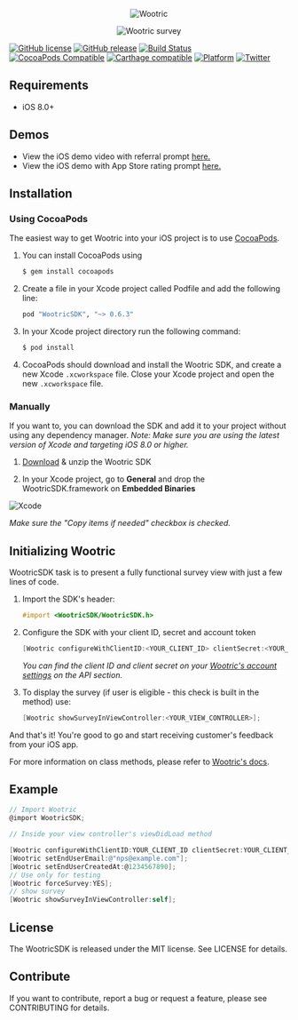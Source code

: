 <p align="center" >
  <img src="https://cloud.githubusercontent.com/assets/1431421/16471739/4e28eec8-3e24-11e6-8ee1-39d36bbf679e.png" alt="Wootric" title="Wootric">
</p>

<p align="center" >
  <img src="https://cloud.githubusercontent.com/assets/1431421/16506354/73eb99e4-3ee7-11e6-8396-0e6591eb6671.gif" alt="Wootric survey" title="Wootric">
</p>


[![GitHub license](https://img.shields.io/badge/license-MIT-lightgrey.svg)](https://raw.githubusercontent.com/Wootric/WootricSDK-iOS/master/LICENSE.md) [![GitHub release](https://img.shields.io/github/release/Wootric/WootricSDK-iOS.svg)](https://github.com/Wootric/WootricSDK-iOS/releases) [![Build Status](https://img.shields.io/circleci/project/Wootric/WootricSDK-iOS.svg)](https://img.shields.io/circleci/project/Wootric/WootricSDK-iOS.svg) [![CocoaPods Compatible](https://img.shields.io/cocoapods/v/WootricSDK.svg)](https://img.shields.io/cocoapods/v/WootricSDK.svg) [![Carthage compatible](https://img.shields.io/badge/Carthage-compatible-4BC51D.svg?style=flat)](https://github.com/Carthage/Carthage) [![Platform](https://img.shields.io/cocoapods/p/WootricSDK.svg?style=flat)](http://cocoadocs.org/docsets/WootricSDK) [![Twitter](https://img.shields.io/badge/twitter-@Wootric-blue.svg?style=flat)](http://twitter.com/Wootric)


## Requirements
- iOS 8.0+

## Demos
- View the iOS demo video with referral prompt [here.](http://cl.ly/1Q1l0w242f05)
- View the iOS demo with App Store rating prompt [here.](http://cl.ly/2R3j0T283k2p)

## Installation

### Using CocoaPods
The easiest way to get Wootric into your iOS project is to use [CocoaPods](http://cocoapods.org).

1. You can install CocoaPods using 
	```bash
	$ gem install cocoapods
	```

2. Create a file in your Xcode project called Podfile and add the following line:
	```ruby
	pod "WootricSDK", "~> 0.6.3"
	```

3. In your Xcode project directory run the following command:
	```bash
	$ pod install
	``` 

4. CocoaPods should download and install the Wootric SDK, and create a new Xcode `.xcworkspace` file. Close your Xcode project and open the new `.xcworkspace` file.


### Manually
If you want to, you can download the SDK and add it to your project without using any dependency manager.
*Note: Make sure you are using the latest version of Xcode and targeting iOS 8.0 or higher.*

1. [Download](https://github.com/Wootric/WootricSDK-iOS/releases) & unzip the Wootric SDK

2. In your Xcode project, go to **General** and drop the WootricSDK.framework on **Embedded Binaries**

![Xcode](https://cloud.githubusercontent.com/assets/1431421/16505349/238edd62-3ee2-11e6-8f91-9d3c978a10cf.png)

*Make sure the "Copy items if needed" checkbox is checked.*


## Initializing Wootric
WootricSDK task is to present a fully functional survey view with just a few lines of code.

1. Import the SDK's header:
	```objective-c
	#import <WootricSDK/WootricSDK.h>
	```

2. Configure the SDK with your client ID, secret and account token
	```objective-c
	[Wootric configureWithClientID:<YOUR_CLIENT_ID> clientSecret:<YOUR_CLIENT_SECRET> accountToken:<YOUR_TOKEN>];
	``` 
	*You can find the client ID and client secret on your [Wootric's account settings](https://app.wootric.com/account_settings/edit?) on the API section.*

3. To display the survey (if user is eligible - this check is built in the method) use:
	```objective-c
	[Wootric showSurveyInViewController:<YOUR_VIEW_CONTROLLER>];
	```

And that's it! You're good to go and start receiving customer's feedback from your iOS app.

For more information on class methods, please refer to [Wootric's docs](http://cocoadocs.org/docsets/WootricSDK/0.5.6/Classes/Wootric.html).

## Example

```objective-c
// Import Wootric
@import WootricSDK;

// Inside your view controller's viewDidLoad method

[Wootric configureWithClientID:YOUR_CLIENT_ID clientSecret:YOUR_CLIENT_SECRET accountToken:YOUR_ACCOUNT_TOKEN];
[Wootric setEndUserEmail:@"nps@example.com"];
[Wootric setEndUserCreatedAt:@1234567890];
// Use only for testing
[Wootric forceSurvey:YES];
// show survey
[Wootric showSurveyInViewController:self];

```

## License

The WootricSDK is released under the MIT license. See LICENSE for details.

## Contribute

If you want to contribute, report a bug or request a feature, please see CONTRIBUTING for details.

